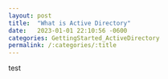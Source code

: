 ```yaml
---
layout: post
title:  "What is Active Directory"
date:   2023-01-01 22:10:56 -0600
categories: GettingStarted_ActiveDirectory
permalink: /:categories/:title
---
```


test